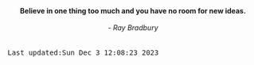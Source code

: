 
<div align="center"><b><span>Believe in one thing too much and you have no room for new ideas.  </span></b><br><br><i> - Ray Bradbury</i></div>
<br><br><kbd>Last updated:Sun Dec  3 12:08:23 2023</kbd>